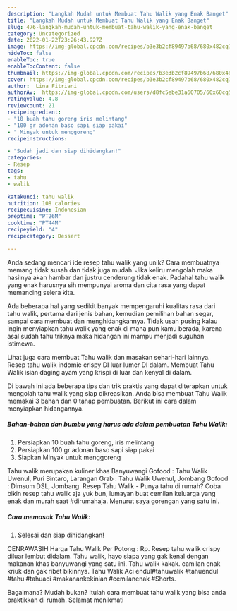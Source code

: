 ```yaml
---
description: "Langkah Mudah untuk Membuat Tahu Walik yang Enak Banget"
title: "Langkah Mudah untuk Membuat Tahu Walik yang Enak Banget"
slug: 476-langkah-mudah-untuk-membuat-tahu-walik-yang-enak-banget
category: Uncategorized
date: 2022-01-22T23:26:43.927Z
image: https://img-global.cpcdn.com/recipes/b3e3b2cf89497b68/680x482cq70/tahu-walik-foto-resep-utama.jpg
hideToc: false
enableToc: true
enableTocContent: false
thumbnail: https://img-global.cpcdn.com/recipes/b3e3b2cf89497b68/680x482cq70/tahu-walik-foto-resep-utama.jpg
cover: https://img-global.cpcdn.com/recipes/b3e3b2cf89497b68/680x482cq70/tahu-walik-foto-resep-utama.jpg
author:  Lina Fitriani
authorAv:  https://img-global.cpcdn.com/users/d8fc5ebe31a60705/60x60cq50/avatar.jpg
ratingvalue: 4.8
reviewcount: 21
recipeingredient:
- "10 buah tahu goreng iris melintang"
- "100 gr adonan baso sapi siap pakai"
- " Minyak untuk menggoreng"
recipeinstructions:

- "Sudah jadi dan siap dihidangkan!"
categories:
- Resep
tags:
- tahu
- walik

katakunci: tahu walik 
nutrition: 108 calories
recipecuisine: Indonesian
preptime: "PT26M"
cooktime: "PT44M"
recipeyield: "4"
recipecategory: Dessert

---
```



Anda sedang mencari ide resep tahu walik yang unik? Cara membuatnya memang tidak susah dan tidak juga mudah. Jika keliru mengolah maka hasilnya akan hambar dan justru cenderung tidak enak. Padahal tahu walik yang enak harusnya sih mempunyai aroma dan cita rasa yang dapat memancing selera kita.


Ada beberapa hal yang sedikit banyak mempengaruhi kualitas rasa dari tahu walik, pertama dari jenis bahan, kemudian pemilihan bahan segar, sampai cara membuat dan menghidangkannya. Tidak usah pusing kalau ingin menyiapkan tahu walik yang enak di mana pun kamu berada, karena asal sudah tahu triknya maka hidangan ini mampu menjadi suguhan istimewa.

Lihat juga cara membuat Tahu walik dan masakan sehari-hari lainnya. Resep tahu walik indomie crispy DI luar lumer DI dalam. Membuat Tahu Walik isian daging ayam yang krispi di luar dan kenyal di dalam.


Di bawah ini ada beberapa tips dan trik praktis yang dapat diterapkan untuk mengolah tahu walik yang siap dikreasikan. Anda bisa membuat Tahu Walik memakai 3 bahan dan 0 tahap pembuatan. Berikut ini cara dalam menyiapkan hidangannya.

<!--inarticleads1-->

##### Bahan-bahan dan bumbu yang harus ada dalam pembuatan Tahu Walik:

1. Persiapkan 10 buah tahu goreng, iris melintang
1. Persiapkan 100 gr adonan baso sapi siap pakai
1. Siapkan  Minyak untuk menggoreng


Tahu walik merupakan kuliner khas Banyuwangi Gofood : Tahu Walik Uwenul, Puri Bintaro, Larangan Grab : Tahu Walik Uwenul, Jombang Gofood : Dimsum DSL, Jombang. Resep Tahu Walik - Punya tahu di rumah? Coba bikin resep tahu walik aja yuk bun, lumayan buat cemilan keluarga yang enak dan murah saat #dirumahaja. Menurut saya gorengan yang satu ini. 

<!--inarticleads2-->

##### Cara memasak Tahu Walik:


1. Selesai dan siap dihidangkan!

CENRAWASIH Harga Tahu Walik Per Potong : Rp. Resep tahu walik crispy diluar lembut didalam. Tahu walik, hayo siapa yang gak kenal dengan makanan khas banyuwangi yang satu ini. Tahu walik kakak. camilan enak kriuk dan gak ribet bikinnya. Tahu Walik Aci endul#tahuwalik #tahuendul #tahu #tahuaci #makanankekinian #cemilanenak #Shorts. 

Bagaimana? Mudah bukan? Itulah cara membuat tahu walik yang bisa anda praktikkan di rumah. Selamat menikmati

